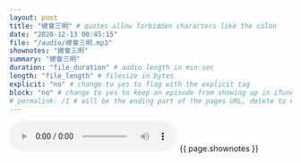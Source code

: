 ```yaml
---
layout: post
title: "總會三明" # quotes allow forbidden characters like the colon
date: "2020-12-13 00:45:15"
file: "/audio/總會三明.mp3"
shownotes: "總會三明"
summary: "總會三明"
duration: "file_duration" # audio length in min:sec
length: "file_length" # filesize in bytes
explicit: "no" # change to yes to flag with the explicit tag
block: "no" # change to yes to keep an episode from showing up in iTunes
# permalink: /1 # will be the ending part of the pages URL, delete to default to the title
---
```


<audio controls>
<source src="{{site.url}}{{site.baseurl}}{{ page.file }}" type="audio/x-mp3">
Your browser does not support the audio element.
</audio>
{{ page.shownotes }}
